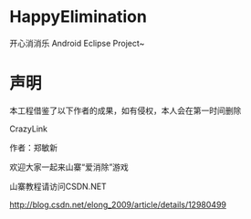# HappyElimination
开心消消乐 Android Eclipse Project~

# 声明
本工程借鉴了以下作者的成果，如有侵权，本人会在第一时间删除

CrazyLink

作者：郑敏新

欢迎大家一起来山寨“爱消除”游戏

山寨教程请访问CSDN.NET

http://blog.csdn.net/elong_2009/article/details/12980499

<img src="http://img.blog.csdn.net/20131129001623968?watermark/2/text/aHR0cDovL2Jsb2cuY3Nkbi5uZXQvZWxvbmdfMjAwOQ==/font/5a6L5L2T/fontsize/400/fill/I0JBQkFCMA==/dissolve/70/gravity/SouthEast" alt="" />
